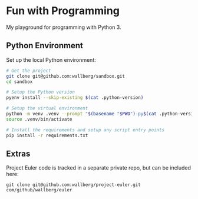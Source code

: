 # Fun with Programming

My playground for programming with Python 3.

## Python Environment

Set up the local Python environment:

```bash
# Get the project
git clone git@github.com:wallberg/sandbox.git
cd sandbox

# Setup the Python version
pyenv install --skip-existing $(cat .python-version)

# Setup the virtual environment
python -m venv .venv --prompt "$(basename "$PWD")-py$(cat .python-version)"
source .venv/bin/activate

# Install the requirements and setup any script entry points
pip install -r requirements.txt
```

## Extras

Project Euler code is tracked in a separate private repo, but can be included here:

` git clone git@github.com:wallberg/project-euler.git com/github/wallberg/euler `
